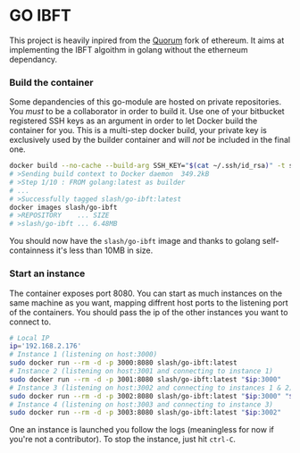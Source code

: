 # GO IBFT
This project is heavily inpired from the [Quorum](https://github.com/jpmorganchase/quorum)
fork of ethereum. It aims at implementing the IBFT algoithm in golang without
the etherneum dependancy.

### Build the container
Some depandencies of this go-module are hosted on private repositories. You
*must* to be a collaborator in order to build it. Use one of your bitbucket
registered SSH keys as an argument in order to let Docker build the container
for you. This is a multi-step docker build, your private key is exclusively used
by the builder container and will *not* be included in the final one.

```sh
docker build --no-cache --build-arg SSH_KEY="$(cat ~/.ssh/id_rsa)" -t slash/go-ibft .
# >Sending build context to Docker daemon  349.2kB
# >Step 1/10 : FROM golang:latest as builder
# ...
# >Successfully tagged slash/go-ibft:latest
docker images slash/go-ibft
# >REPOSITORY    ... SIZE
# >slash/go-ibft ... 6.48MB
```

You should now have the `slash/go-ibft` image and thanks to golang self-containness
it's less than 10MB in size.

### Start an instance
The container exposes port 8080. You can start as much instances on the same
machine as you want, mapping diffrent host ports to the listening port of the
containers. You should pass the ip of the other instances you want to connect
to.

```sh
# Local IP
ip='192.168.2.176'
# Instance 1 (listening on host:3000)
sudo docker run --rm -d -p 3000:8080 slash/go-ibft:latest
# Instance 2 (listening on host:3001 and connecting to instance 1)
sudo docker run --rm -d -p 3001:8080 slash/go-ibft:latest "$ip:3000"
# Instance 3 (listening on host:3002 and connecting to instances 1 & 2)
sudo docker run --rm -d -p 3002:8080 slash/go-ibft:latest "$ip:3000" "$ip:3001"
# Instance 4 (listening on host:3003 and connecting to instance 3)
sudo docker run --rm -d -p 3003:8080 slash/go-ibft:latest "$ip:3002"
```

One an instance is launched you follow the logs (meaningless for now if you're
not a contributor). To stop the instance, just hit `ctrl-C`.

